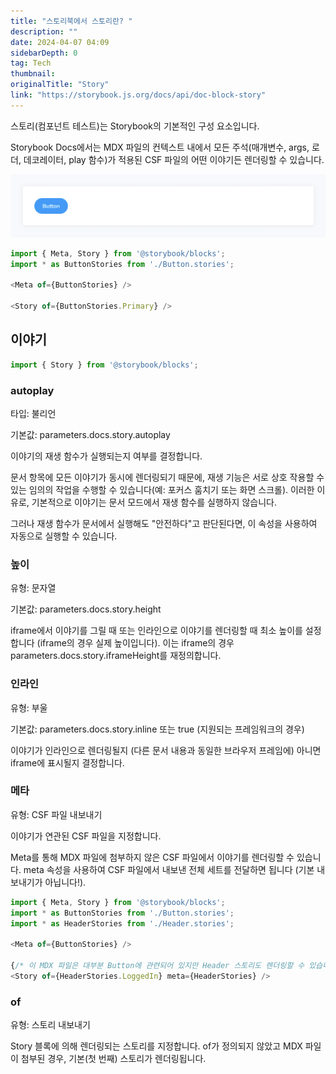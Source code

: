 ```yaml
---
title: "스토리북에서 스토리란? "
description: ""
date: 2024-04-07 04:09
sidebarDepth: 0
tag: Tech
thumbnail: 
originalTitle: "Story"
link: "https://storybook.js.org/docs/api/doc-block-story"
---
```



스토리(컴포넌트 테스트)는 Storybook의 기본적인 구성 요소입니다.

Storybook Docs에서는 MDX 파일의 컨텍스트 내에서 모든 주석(매개변수, args, 로더, 데코레이터, play 함수)가 적용된 CSF 파일의 어떤 이야기든 렌더링할 수 있습니다.

![Story_0](./img/Story_0.png)

```js
import { Meta, Story } from '@storybook/blocks';
import * as ButtonStories from './Button.stories';

<Meta of={ButtonStories} />

<Story of={ButtonStories.Primary} />
```



## 이야기

```js
import { Story } from '@storybook/blocks';
```

### autoplay

타입: 불리언



기본값: parameters.docs.story.autoplay

이야기의 재생 함수가 실행되는지 여부를 결정합니다.

문서 항목에 모든 이야기가 동시에 렌더링되기 때문에, 재생 기능은 서로 상호 작용할 수 있는 임의의 작업을 수행할 수 있습니다(예: 포커스 훔치기 또는 화면 스크롤). 이러한 이유로, 기본적으로 이야기는 문서 모드에서 재생 함수를 실행하지 않습니다.

그러나 재생 함수가 문서에서 실행해도 "안전하다"고 판단된다면, 이 속성을 사용하여 자동으로 실행할 수 있습니다.



### 높이

유형: 문자열

기본값: parameters.docs.story.height

iframe에서 이야기를 그릴 때 또는 인라인으로 이야기를 렌더링할 때 최소 높이를 설정합니다 (iframe의 경우 실제 높이입니다). 이는 iframe의 경우 parameters.docs.story.iframeHeight를 재정의합니다.



### 인라인

유형: 부울

기본값: parameters.docs.story.inline 또는 true (지원되는 프레임워크의 경우)

이야기가 인라인으로 렌더링될지 (다른 문서 내용과 동일한 브라우저 프레임에) 아니면 iframe에 표시될지 결정합니다.



### 메타

유형: CSF 파일 내보내기

이야기가 연관된 CSF 파일을 지정합니다.

Meta를 통해 MDX 파일에 첨부하지 않은 CSF 파일에서 이야기를 렌더링할 수 있습니다. meta 속성을 사용하여 CSF 파일에서 내보낸 전체 세트를 전달하면 됩니다 (기본 내보내기가 아닙니다!).



```js
import { Meta, Story } from '@storybook/blocks';
import * as ButtonStories from './Button.stories';
import * as HeaderStories from './Header.stories';

<Meta of={ButtonStories} />

{/* 이 MDX 파일은 대부분 Button에 관련되어 있지만 Header 스토리도 렌더링할 수 있습니다 */}
<Story of={HeaderStories.LoggedIn} meta={HeaderStories} />
```

### of

유형: 스토리 내보내기

Story 블록에 의해 렌더링되는 스토리를 지정합니다. of가 정의되지 않았고 MDX 파일이 첨부된 경우, 기본(첫 번째) 스토리가 렌더링됩니다.